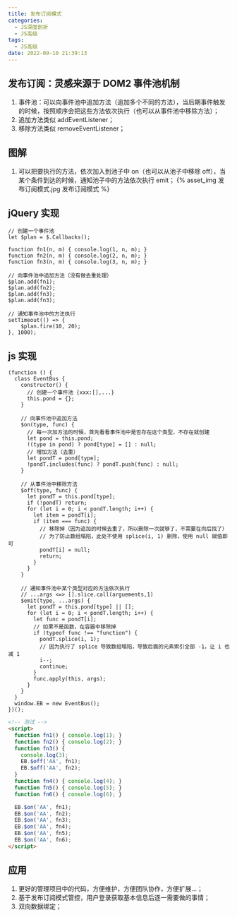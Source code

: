 ```yaml
---
title: 发布订阅模式
categories:
  - JS深度剖析
  - JS高级
tags:
  - JS高级
date: 2022-09-10 21:39:13
---
```


## 发布订阅：灵感来源于 DOM2 事件池机制
1. 事件池：可以向事件池中追加方法（追加多个不同的方法），当后期事件触发的时候，按照顺序会把这些方法依次执行（也可以从事件池中移除方法）；
2. 追加方法类似 addEventListener；
3. 移除方法类似 removeEventListener；

## 图解
1. 可以把要执行的方法，依次加入到池子中 on（也可以从池子中移除 off），当某个条件到达的时候，通知池子中的方法依次执行 emit；
    {% asset_img 发布订阅模式.jpg 发布订阅模式 %}

## jQuery 实现
```JS
// 创建一个事件池
let $plan = $.Callbacks();

function fn1(n, m) { console.log(1, n, m); }
function fn2(n, m) { console.log(2, n, m); }
function fn3(n, m) { console.log(3, n, m); }

// 向事件池中追加方法（没有做去重处理）
$plan.add(fn1);
$plan.add(fn2);
$plan.add(fn3);
$plan.add(fn3);

// 通知事件池中的方法执行
setTimeout(() => {
    $plan.fire(10, 20);
}, 1000);
```

## js 实现
```JS
(function () {
  class EventBus {
    constructor() {
      // 创建一个事件池 {xxx:[],...}
      this.pond = {};
    }

    // 向事件池中追加方法
    $on(type, func) {
      // 每一次加方法的时候，首先看看事件池中是否存在这个类型，不存在就创建
      let pond = this.pond;
      !(type in pond) ? pond[type] = [] : null;
      // 增加方法（去重）
      let pondT = pond[type];
      !pondT.includes(func) ? pondT.push(func) : null;
    }

    // 从事件池中移除方法
    $off(type, func) {
      let pondT = this.pond[type];
      if (!pondT) return;
      for (let i = 0; i < pondT.length; i++) {
        let item = pondT[i];
        if (item === func) {
          // 移除掉（因为追加的时候去重了，所以删除一次就够了，不需要在向后找了）
          // 为了防止数组塌陷，此处不使用 splice(i, 1) 删除，使用 null 赋值即可 
          pondT[i] = null;
          return;
        }
      }
    }

    // 通知事件池中某个类型对应的方法依次执行
    // ...args <=> [].slice.call(arguements,1)
    $emit(type, ...args) {
      let pondT = this.pond[type] || [];
      for (let i = 0; i < pondT.length; i++) {
        let func = pondT[i];
        // 如果不是函数，在容器中移除掉
        if (typeof func !== "function") {
          pondT.splice(i, 1);
          // 因为执行了 splice 导致数组塌陷，导致后面的元素索引全部 -1，让 i 也减 1
          i--;
          continue;
        }
        func.apply(this, args);
      }
    }
  }
  window.EB = new EventBus();
})();
```
```HTML
<!-- 测试 -->
<script>
  function fn1() { console.log(1); }
  function fn2() { console.log(2); }
  function fn3() {
    console.log(3);
    EB.$off('AA', fn1);
    EB.$off('AA', fn2);
  }
  function fn4() { console.log(4); }
  function fn5() { console.log(5); }
  function fn6() { console.log(6); }

  EB.$on('AA', fn1);
  EB.$on('AA', fn2);
  EB.$on('AA', fn3);
  EB.$on('AA', fn4);
  EB.$on('AA', fn5);
  EB.$on('AA', fn6);
</script>
```

## 应用
1. 更好的管理项目中的代码，方便维护，方便团队协作，方便扩展…；
2. 基于发布订阅模式管控，用户登录获取基本信息后逐一需要做的事情；
3. 双向数据绑定；